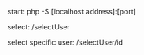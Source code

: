 start: php -S [localhost address]:[port]

select: /selectUser

select specific user: /selectUser/id
